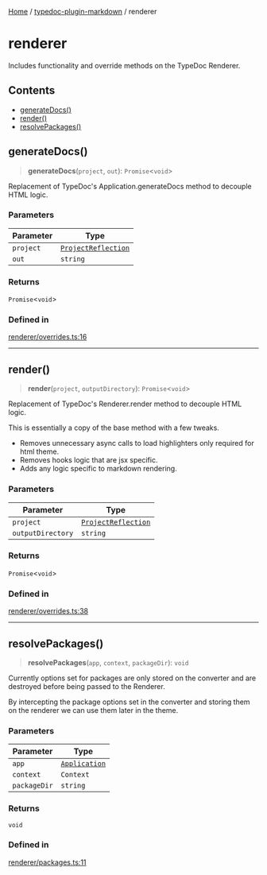 [Home](../../README.md) / [typedoc-plugin-markdown](../README.md) / renderer

# renderer

Includes functionality and override methods on the TypeDoc Renderer.

## Contents

* [generateDocs()](#generatedocs)
* [render()](#render)
* [resolvePackages()](#resolvepackages)

## generateDocs()

> **generateDocs**(`project`, `out`): `Promise`\<`void`>

Replacement of TypeDoc's Application.generateDocs method to decouple HTML logic.

### Parameters

| Parameter | Type                                                                                 |
| --------- | ------------------------------------------------------------------------------------ |
| `project` | [`ProjectReflection`](https://typedoc.org/api/classes/Models.ProjectReflection.html) |
| `out`     | `string`                                                                             |

### Returns

`Promise`\<`void`>

### Defined in

[renderer/overrides.ts:16](https://github.com/typedoc2md/typedoc-plugin-markdown/blob/main/packages/typedoc-plugin-markdown/src/renderer/overrides.ts#L16)

***

## render()

> **render**(`project`, `outputDirectory`): `Promise`\<`void`>

Replacement of TypeDoc's Renderer.render method to decouple HTML logic.

This is essentially a copy of the base method with a few tweaks.

* Removes unnecessary async calls to load highlighters only required for html theme.
* Removes hooks logic that are jsx specific.
* Adds any logic specific to markdown rendering.

### Parameters

| Parameter         | Type                                                                                 |
| ----------------- | ------------------------------------------------------------------------------------ |
| `project`         | [`ProjectReflection`](https://typedoc.org/api/classes/Models.ProjectReflection.html) |
| `outputDirectory` | `string`                                                                             |

### Returns

`Promise`\<`void`>

### Defined in

[renderer/overrides.ts:38](https://github.com/typedoc2md/typedoc-plugin-markdown/blob/main/packages/typedoc-plugin-markdown/src/renderer/overrides.ts#L38)

***

## resolvePackages()

> **resolvePackages**(`app`, `context`, `packageDir`): `void`

Currently options set for packages are only stored on the converter and are destroyed before being passed to the Renderer.

By intercepting the package options set in the converter and storing them on the renderer we can use them later in the theme.

### Parameters

| Parameter    | Type                                                              |
| ------------ | ----------------------------------------------------------------- |
| `app`        | [`Application`](https://typedoc.org/api/classes/Application.html) |
| `context`    | `Context`                                                         |
| `packageDir` | `string`                                                          |

### Returns

`void`

### Defined in

[renderer/packages.ts:11](https://github.com/typedoc2md/typedoc-plugin-markdown/blob/main/packages/typedoc-plugin-markdown/src/renderer/packages.ts#L11)
